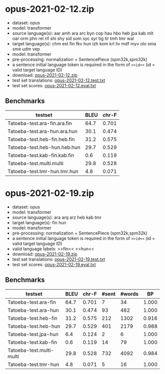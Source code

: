 # opus-2021-02-12.zip

* dataset: opus
* model: transformer
* source language(s): aar amh ara arc byn cop hau hbo heb jpa kab mlt oar orm phn rel rif shi shy sid som syc syr tig tir tmh tmr wal
* target language(s): chm est fin fkv hun izh kom krl liv mdf myv olo sma sme udm vep
* model: transformer
* pre-processing: normalization + SentencePiece (spm32k,spm32k)
* a sentence initial language token is required in the form of `>>id<<` (id = valid target language ID)
* download: [opus-2021-02-12.zip](https://object.pouta.csc.fi/Tatoeba-MT-models/afa-fiu/opus-2021-02-12.zip)
* test set translations: [opus-2021-02-12.test.txt](https://object.pouta.csc.fi/Tatoeba-MT-models/afa-fiu/opus-2021-02-12.test.txt)
* test set scores: [opus-2021-02-12.eval.txt](https://object.pouta.csc.fi/Tatoeba-MT-models/afa-fiu/opus-2021-02-12.eval.txt)

## Benchmarks

| testset               | BLEU  | chr-F |
|-----------------------|-------|-------|
| Tatoeba-test.ara-fin.ara.fin 	| 64.7 	| 0.701 |
| Tatoeba-test.ara-hun.ara.hun 	| 30.1 	| 0.474 |
| Tatoeba-test.heb-fin.heb.fin 	| 31.2 	| 0.575 |
| Tatoeba-test.heb-hun.heb.hun 	| 29.7 	| 0.529 |
| Tatoeba-test.kab-fin.kab.fin 	| 0.6 	| 0.119 |
| Tatoeba-test.multi.multi 	| 29.8 	| 0.528 |
| Tatoeba-test.tmr-hun.tmr.hun 	| 4.8 	| 0.071 |

# opus-2021-02-19.zip

* dataset: opus
* model: transformer
* source language(s): ara arq arz heb kab tmr
* target language(s): fin hun
* model: transformer
* pre-processing: normalization + SentencePiece (spm32k,spm32k)
* a sentence initial language token is required in the form of `>>id<<` (id = valid target language ID)
* valid language labels: >>fin<< >>hun<<
* download: [opus-2021-02-19.zip](https://object.pouta.csc.fi/Tatoeba-MT-models/afa-fiu/opus-2021-02-19.zip)
* test set translations: [opus-2021-02-19.test.txt](https://object.pouta.csc.fi/Tatoeba-MT-models/afa-fiu/opus-2021-02-19.test.txt)
* test set scores: [opus-2021-02-19.eval.txt](https://object.pouta.csc.fi/Tatoeba-MT-models/afa-fiu/opus-2021-02-19.eval.txt)

## Benchmarks

| testset | BLEU  | chr-F | #sent | #words | BP |
|---------|-------|-------|-------|--------|----|
| Tatoeba-test.ara-fin 	| 64.7 	| 0.701 	| 7 	| 34 	| 1.000 |
| Tatoeba-test.ara-hun 	| 30.1 	| 0.474 	| 93 	| 482 	| 1.000 |
| Tatoeba-test.heb-fin 	| 31.2 	| 0.575 	| 212 	| 1302 	| 0.916 |
| Tatoeba-test.heb-hun 	| 29.7 	| 0.529 	| 401 	| 2179 	| 0.988 |
| Tatoeba-test.jpa-hun 	| 6.4 	| 0.124 	| 2 	| 6 	| 1.000 |
| Tatoeba-test.kab-fin 	| 0.6 	| 0.119 	| 14 	| 79 	| 1.000 |
| Tatoeba-test.multi-multi 	| 29.8 	| 0.528 	| 732 	| 4092 	| 0.984 |
| Tatoeba-test.tmr-hun 	| 4.8 	| 0.071 	| 5 	| 16 	| 1.000 |

